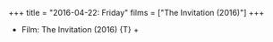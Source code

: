 +++
title = "2016-04-22: Friday"
films = ["The Invitation (2016)"]
+++


* Film: The Invitation (2016) {T} +
